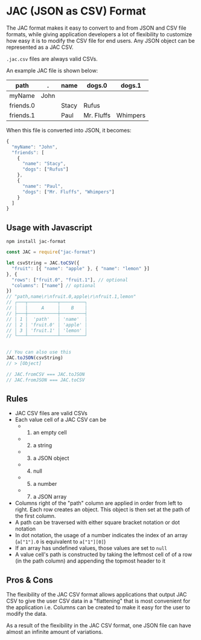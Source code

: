 # JAC (JSON as CSV) Format

The JAC format makes it easy to convert to and from JSON and CSV file formats, while giving application developers a lot of flexibility to customize how easy it is to modify the CSV file for end users. Any JSON object can be represented as a JAC CSV.

`.jac.csv` files are always valid CSVs.

An example JAC file is shown below:

| path      | .    | name  | dogs.0     | dogs.1   |
| --------- | ---- | ----- | ---------- | -------- |
| myName    | John |       |            |          |
| friends.0 |      | Stacy | Rufus      |          |
| friends.1 |      | Paul  | Mr. Fluffs | Whimpers |

When this file is converted into JSON, it becomes:

```javascript
{
  "myName": "John",
  "friends": [
    {
      "name": "Stacy",
      "dogs": ["Rufus"]
    },
    {
      "name": "Paul",
      "dogs": ["Mr. Fluffs", "Whimpers"]
    }
  ]
}
```

## Usage with Javascript

`npm install jac-format`

```javascript
const JAC = require("jac-format")

let csvString = JAC.toCSV({
  "fruit": [{ "name": "apple" }, { "name": "lemon" }]
}, {
  "rows": ["fruit.0", "fruit.1"], // optional
  "columns": ["name"] // optional
})
// "path,name\r\nfruit.0,apple\r\nfruit.1,lemon"
// ┌───┬───────────┬─────────┐
// │   │     A     │    B    │
// ├───┼───────────┼─────────┤
// │ 1 │  'path'   │ 'name'  │
// │ 2 │ 'fruit.0' │ 'apple' │
// │ 3 │ 'fruit.1' │ 'lemon' │
// └───┴───────────┴─────────┘


// You can also use this
JAC.toJSON(csvString)
// > [Object]

// JAC.fromCSV === JAC.toJSON
// JAC.fromJSON === JAC.toCSV

```

## Rules

- JAC CSV files are valid CSVs
- Each value cell of a JAC CSV can be
  - 1. an empty cell
  - 2. a string
  - 3. a JSON object
  - 4. null
  - 5. a number
  - 7. a JSON array
- Columns right of the "path" column are applied in order from left to right. Each row creates an object. This object is then set at the path of the first column.
- A path can be traversed with either square bracket notation or dot notation
- In dot notation, the usage of a number indicates the index of an array (`a["1"].0` is equivalent to `a["1"][0]`)
- If an array has undefined values, those values are set to `null`
- A value cell's path is constructed by taking the leftmost cell of of a row (in the path column) and appending the topmost header to it

## Pros & Cons

The flexibility of the JAC CSV format allows applications that output JAC CSV to give the user CSV data in a "flattening" that is most convenient for the application i.e. Columns can be created to make it easy for the user to modify the data.

As a result of the flexibility in the JAC CSV format, one JSON file can have almost an infinite amount of variations.
